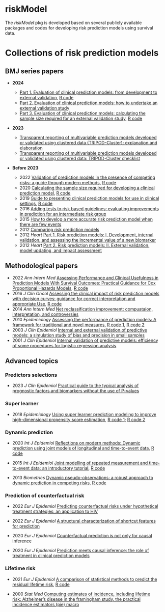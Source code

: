 # riskModel

The *riskModel* pkg is developed based on several publicly available packages and codes for developing risk prediction models using survival data.

# Collections of risk prediction models

## BMJ series papers

* **2024** 
  * [Part 1. Evaluation of clinical prediction models: from development to external validation](https://www.bmj.com/content/384/bmj-2023-074819), [R code]( https://github.com/gscollins1973/validationCRASH)
  * [Part 2. Evaluation of clinical prediction models: how to undertake an external validation study](https://www.bmj.com/content/384/bmj-2023-074820)
  * [Part 3. Evaluation of clinical prediction models: calculating the sample size required for an external validation study](https://www.bmj.com/content/384/bmj-2023-074821), [R code](https://www.prognosisresearch.com/software)

* **2023**
  * [Transparent reporting of multivariable prediction models developed or validated using clustered data (TRIPOD-Cluster): explanation and elaboration](https://www.bmj.com/content/380/bmj-2022-071058)
  * [Transparent reporting of multivariable prediction models developed or validated using clustered data: TRIPOD-Cluster checklist](https://www.bmj.com/content/380/bmj-2022-071018)

* **Before 2023**
  * 2022 [Validation of prediction models in the presence of competing risks: a guide through modern methods](https://www.bmj.com/content/377/bmj-2021-069249), [R code](https://github.com/survival-lumc/ValidationCompRisks)
  * 2020 [Calculating the sample size required for developing a clinical prediction model](https://www.bmj.com/content/368/bmj.m441), [R code](https://www.bmj.com/content/368/bmj.m441)
  * 2019 [Guide to presenting clinical prediction models for use in clinical settings](https://www.bmj.com/content/365/bmj.l737), [R code](https://cran.r-project.org/web/packages/rms/index.html)
  * 2016 [Adding tests to risk based guidelines: evaluating improvements in prediction for an intermediate risk group](https://www.bmj.com/content/354/bmj.i4450)
  * 2015 [How to develop a more accurate risk prediction model when there are few events](https://www.bmj.com/content/351/bmj.h3868)
  * 2012 [Comparing risk prediction models](https://www.bmj.com/content/344/bmj.e3186)
  * 2012 *Heart* [Part 1. Risk prediction models: I. Development, internal validation, and assessing the incremental value of a new biomarker](https://heart.bmj.com/content/98/9/683)
  * 2012 *Heart* [Part 2. Risk prediction models: II. External validation, model updating, and impact assessment](https://heart.bmj.com/content/98/9/691)


## Methodological papers

* 2022 *Ann Intern Med* [Assessing Performance and Clinical Usefulness in Prediction Models With Survival Outcomes: Practical Guidance for Cox Proportional Hazards Models](https://www.acpjournals.org/doi/10.7326/M22-0844), [R code](https://github.com/danielegiardiello/Prediction_performance_survival)
* 2016 *J Clin Oncol* [Assessing the clinical impact of risk prediction models with decision curves: guidance for correct interpretation and appropriate Use](https://ascopubs.org/doi/10.1200/JCO.2015.65.5654), [R code](https://cran.r-project.org/web/packages/dcurves/)
* 2014 *Ann Intern Med* [Net reclassification improvement: compuataion, interpretation, and controversies](https://www.acpjournals.org/doi/10.7326/M13-1522)
* 2010 *Epidemiology* [Assessing the performance of prediction models: A framework for traditional and novel measures](https://journals.lww.com/epidem/fulltext/2010/01000/assessing_the_performance_of_prediction_models__a.22.aspx), [R code 1](https://links.lww.com/EDE/A355), [R code 2](https://github.com/danielegiardiello/ValLogRegMod)
* 2003 *J Clin Epidemiol* [Internal and external validation of predictive models: a simulation study of bias and precision in small samples](https://linkinghub.elsevier.com/retrieve/pii/S0895435603000477)
* 2001 *J Clin Epidemiol* [Internal validation of predictive models: efficiency of some procedures for logistic regression analysis](https://linkinghub.elsevier.com/retrieve/pii/S0895435601003419)


## Advanced topics

### Predictors selections

* 2023 *J Clin Epidemiol* [Practical guide to the typical analysis of prognostic factors and biomarkers without the use of P-values](https://linkinghub.elsevier.com/retrieve/pii/S0895435623000768)

### Super learner

* 2018 *Epidemiology* [Using super learner prediction modeling to improve high-dimensional propensity score estimation](https://journals.lww.com/epidem/fulltext/2018/01000/using_super_learner_prediction_modeling_to_improve.13.aspx), [R code 1](https://github.com/lendle/hdps); [R code 2](https://github.com/lendle/TargetedLearning.jl)

### Dynamic prediction

* 2020 *Int J Epidemiol* [Reflections on modern methods: Dynamic prediction using joint models of longitudinal and time-to-event data](https://academic.oup.com/ije/article/50/5/1731/6174516?login=false), [R code](https://erandrinopoulou.github.io/EducationalCorner_JMpred/index.html)

* 2015 *Int J Epidemiol* [Joint modelling of repeated measurement and time-to-event data: an introductory tutorial](https://academic.oup.com/ije/article/44/1/334/657852?login=false), [R code](https://oup.silverchair-cdn.com/oup/backfile/Content_public/Journal/ije/44/1/10.1093_ije_dyu262/4/dyu262_Supplementary_Data.zip?Expires=1713186801&Signature=R3cLsdcvgZ0cJAxnpDi8ZYoKkAKxUGEF4JSAvtG3GmdKQ4nn0LHv30BIkmQHYJUCnyrgNUyx2nUthGP8W4hcsa9Xi6Hr9T5I1Lq6HbaIUkFQlIcjKU0Gl1asnr7bUwF7M23sdUjvymzsc1HAgTqUgMSgk1g2CrEWp8j1uVrexd3StsaRR6hBPSONYO72mZO3IVfpQ7en0fVo8nUVwatMku28rZaHFm7dmhV3gi6CrblZ0jQf~i6kLrMmVGYZBKSGNyQ7E4~Bw~zyzxHCV-rOpOoiAdLV8q7Bhv6p20-CLcLHP9IZUlHNmDlF-6SN0nmAOOjWNTl8HjboweaovJY7lQ__&Key-Pair-Id=APKAIE5G5CRDK6RD3PGA)

* 2013 *Biometrics* [Dynamic pseudo-observations: a robust approach to dynamic prediction in competing risks](https://academic.oup.com/biometrics/article/69/4/1043/7492355?login=false), [R code](https://oup.silverchair-cdn.com/oup/backfile/Content_public/Journal/biometrics/69/4/10.1111_biom.12061/5/biom12061-sm-0001-supinfo-s1.pdf?Expires=1713186954&Signature=1edWKfgynE-cL-7qyr7fHvS8izB29WPN89pDi4qSk5548tyLZbFfxUnoT1BwDuB~RqS8ukHv2-6lw2FqZguU60uMrY8D-lZ02xalQWjPd0LmYlw1SUblFbetY58v~6tPE2~pcFspHXUnGaN8rZVGuiSpv4Acb4Vkpp4bPtqNh8Xicu376oiXCV9YRWmWVggda3jx5gQ9Sp2rG3OTCkjXsVrL1jxVltdqeyBOBoUpuStSpFK-r-~4c5ChijDim49y4LD2OxNYavA0C0hDeqdSt9hnLJDiir0AzZKNF4yU9YrMC5TMGyL0PvQaE3oOm7rTIPqu14FkSjWZBNlZUZHTcA__&Key-Pair-Id=APKAIE5G5CRDK6RD3PGA)

### Prediction of counterfactual risk

* 2022 *Eur J Epidemiol* [Predicting counterfactual risks under hypothetical treatment strategies: an application to HIV](https://link.springer.com/article/10.1007/s10654-022-00855-8)

* 2022 *Eur J Epidemiol* [A structural characterization of shortcut features for prediction](https://link.springer.com/article/10.1007/s10654-022-00892-3)

* 2020 *Eur J Epidemiol* [Counterfactual prediction is not only for causal inference](https://link.springer.com/article/10.1007/s10654-020-00659-8)

* 2020 *Eur J Epidemiol* [Prediction meets causal inference: the role of treatment in clinical prediction models](https://link.springer.com/article/10.1007/s10654-020-00636-1)

### Lifetime risk

* 2021 *Eur J Epidemiol* [A comparison of statistical methods to predict the residual lifetime risk](https://link.springer.com/article/10.1007/s10654-021-00815-8), [R code](https://github.com/s-conner/lifetimerisk)

* 2000 *Stat Med* [Computing estimates of incidence, including lifetime risk: Alzheimer’s disease in the framingham study. the practical incidence estimators (pie) macro](https://onlinelibrary.wiley.com/doi/10.1002/(SICI)1097-0258(20000615/30)19:11/12%3C1495::AID-SIM441%3E3.0.CO;2-E)



